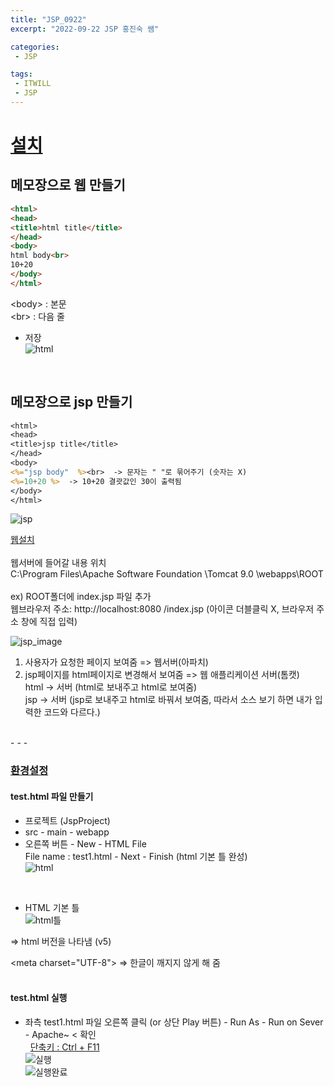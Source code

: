 ```yaml
---
title: "JSP_0922"
excerpt: "2022-09-22 JSP 홍진숙 쌤"

categories:
 - JSP

tags:
 - ITWILL
 - JSP
---
```

# [설치](https://losadee.github.io/posts/%EC%84%A4%EC%B9%98/)    
## **메모장으로 웹 만들기**    

```html
<html>
<head>
<title>html title</title>
</head>
<body>
html body<br>
10+20
</body>
</html>
```

&lt;body&gt; : 본문    
&lt;br&gt; : 다음 줄    

- 저장    
![html](https://img1.daumcdn.net/thumb/R1280x0/?scode=mtistory2&fname=https%3A%2F%2Fblog.kakaocdn.net%2Fdn%2FbC0WqF%2FbtrMJuO5CB1%2FXWj43JK8sZ0Oo4XKkVc85K%2Fimg.png)    
<br>

## **메모장으로 jsp 만들기**    
```jsp
<html>
<head>
<title>jsp title</title>
</head>
<body>
<%="jsp body"  %><br>  -> 문자는 " "로 묶어주기 (숫자는 X)
<%=10+20 %>  -> 10+20 결괏값인 30이 출력됨
</body>
</html>
```

![jsp](https://img1.daumcdn.net/thumb/R1280x0/?scode=mtistory2&fname=https%3A%2F%2Fblog.kakaocdn.net%2Fdn%2FlfgMq%2FbtrMMk5RN3Y%2Fm88J2Jgwd5PNNbKQRqqWPk%2Fimg.png)    

[웹설치](https://losadee.github.io/posts/%EC%84%A4%EC%B9%98/#2-%EC%9B%B9%EC%84%9C%EB%B2%84-%EC%84%A4%EC%B9%98)    
<br>
웹서버에 들어갈 내용 위치    
C:\Program Files\Apache Software Foundation \Tomcat 9.0 \webapps\ROOT    
<br>
ex) ROOT폴더에 index.jsp 파일 추가     
   웹브라우저 주소: http://localhost:8080 /index.jsp (아이콘 더블클릭 X, 브라우저 주소 창에 직접 입력)    

![jsp_image](https://img1.daumcdn.net/thumb/R1280x0/?scode=mtistory2&fname=https%3A%2F%2Fblog.kakaocdn.net%2Fdn%2FbrImRD%2FbtrMKUGtjBR%2Fl6qEhnYasOPnHoA67t9yKk%2Fimg.png)    
1. 사용자가 요청한 페이지 보여줌 => 웹서버(아파치)     
2. jsp페이지를 html페이지로 변경해서 보여줌 => 웹 애플리케이션 서버(톰캣)    
html -> 서버 (html로 보내주고 html로 보여줌)    
jsp -> 서버 (jsp로 보내주고 html로 바꿔서 보여줌, 따라서 소스 보기 하면 내가 입력한 코드와 다르다.)    
<br>
- - -

### [환경설정](https://losadee.github.io/posts/JSP-%ED%99%98%EA%B2%BD%EC%84%A4%EC%A0%95/)    
#### **test.html 파일 만들기**    

- 프로젝트 (JspProject)    
- src - main - webapp     
- 오른쪽 버튼 - New - HTML File    
File name : test1.html - Next - Finish (html 기본 틀 완성)    
![html](https://img1.daumcdn.net/thumb/R1280x0/?scode=mtistory2&fname=https%3A%2F%2Fblog.kakaocdn.net%2Fdn%2FcjaHka%2FbtrMNSBw0K6%2FHuJtgIzQ3zjYT6uo6sBbO0%2Fimg.png)     
<br>

- HTML 기본 틀   
![html틀](https://img1.daumcdn.net/thumb/R1280x0/?scode=mtistory2&fname=https%3A%2F%2Fblog.kakaocdn.net%2Fdn%2FbvYaX0%2FbtrMK2p7rtu%2F2LvNCrKi71LCHhcPC7yZl1%2Fimg.png)    
<!DOCTYPE html>  => html 버전을 나타냄 (v5)      
\<meta charset="UTF-8"\>  => 한글이 깨지지 않게 해 줌     
<br>

#### **test.html 실행**    
- 좌측 test1.html 파일 오른쪽 클릭 (or 상단 Play 버튼) - Run As - Run on Sever - Apache~ < 확인     
&nbsp;&nbsp;<u>단축키 : Ctrl + F11</u>     
![실행](https://img1.daumcdn.net/thumb/R1280x0/?scode=mtistory2&fname=https%3A%2F%2Fblog.kakaocdn.net%2Fdn%2FbbwKVQ%2FbtrMNRJpIba%2FkXkgMdnN1K0kk55SRSK5c1%2Fimg.png)    
![실행완료](https://img1.daumcdn.net/thumb/R1280x0/?scode=mtistory2&fname=https%3A%2F%2Fblog.kakaocdn.net%2Fdn%2FNRuW3%2FbtrMNd7ilJB%2FeDTIaKza5yYMF60PlsfNJK%2Fimg.png)    